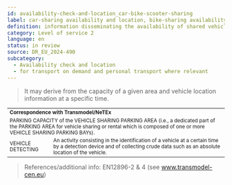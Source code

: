 ```yaml
---
id: availability-check-and-location_car-bike-scooter-sharing
label: car-sharing availability and location, bike-sharing availability and location, scooter-sharing availability and location, and other vehicle-sharing availability and location
definition: information disseminating the availability of shared vehicles (e.g., car, bike, scooter) at a specific location (dedicated to vehicle sharing).
category: Level of service 2
language: en
status: in review
source: DR_EU_2024-490
subcategory:
  - Availability check and location
  - for transport on demand and personal transport where relevant
---
```


>It may derive from the capacity of a given area and vehicle location information at a specific time.

<table style="font-size: smaller; width: 100%;">
    <tr>
        <th colspan="2" style="text-align: left;">Correspondence with Transmodel/NeTEx</th>
    </tr>
    <tr>
        <td colspan="2" style="text-align: left;">PARKING CAPACITY of the VEHICLE SHARING PARKING AREA (i.e., a dedicated part of the PARKING AREA for vehicle sharing or rental which is composed of one or more VEHICLE SHARING PARKING BAYs).</td>
    </tr>    
    <tr>
        <td>VEHICLE DETECTING</td>
        <td>An activity consisting in the identification of a vehicle at a certain time by a detection device and of collecting crude data such as an absolute location of the vehicle.</td>
    </tr>
</table>

>References/additional info: EN12896-2 & 4 (see www.transmodel-cen.eu)

